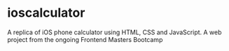# ioscalculator
A replica of iOS phone calculator using HTML, CSS and JavaScript. A web project from the ongoing Frontend Masters Bootcamp
